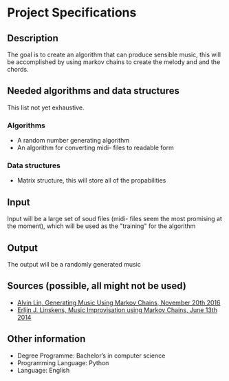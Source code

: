 # Project Specifications

## Description

The goal is to create an algorithm that can produce sensible music, this will be accomplished by using markov chains to create the melody and and the chords.

## Needed algorithms and data structures

This list not yet exhaustive.

### Algorithms

 - A random number generating algorithm
 - An algorithm for converting midi- files to readable form

### Data structures

 - Matrix structure, this will store all of the propabilities

## Input

Input will be a large set of soud files (midi- files seem the most promising at the moment), which will be used as the "training" for the algorithm  

## Output

The output will be a randomly generated music

## Sources (possible, all might not be used)

 - [Alvin Lin, Generating Music Using Markov Chains, November 20th 2016](https://hackernoon.com/generating-music-using-markov-chains-40c3f3f46405)
 - [Erlijn J. Linskens, Music Improvisation using Markov Chains, June 13th 2014](https://dke.maastrichtuniversity.nl/gm.schoenmakers/wp-content/uploads/2015/09/Linskens-Final-Draft.pdf)

## Other information

 - Degree Programme: Bachelor’s in computer science
 - Programming Language: Python
 - Language: English

